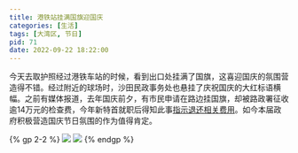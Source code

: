 ```yaml
---
title: 港铁站挂满国旗迎国庆
categories: [生活]
tags: [大湾区, 节日]
pid: 71
date: 2022-09-22 18:22:00
---
```


今天去取护照经过港铁车站的时候，看到出口处挂满了国旗，这喜迎国庆的氛围营造得不错。经过附近的球场时，沙田民政事务处也悬挂了庆祝国庆的大红标语横幅。之前有媒体报道，去年国庆前夕，有市民申请在路边挂国旗，却被路政署征收逾14万元的检查费，今年新特首就职后得知此事[指示退还相关费用](http://www.takungpao.com/news/232109/2022/0722/744804.html)。如今本届政府积极营造国庆节日氛围的作为值得肯定。

{% gp 2-2 %}
![](https://cdn.pinlyu.com/posts/2022/71-flag1.webp)
![](https://cdn.pinlyu.com/posts/2022/71-flag2.webp)
{% endgp %}